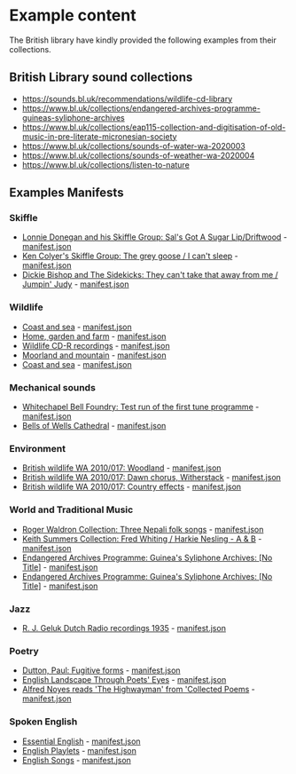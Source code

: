 # Example content

The British library have kindly provided the following examples from their collections. 

## British Library sound collections

* https://sounds.bl.uk/recommendations/wildlife-cd-library
* https://www.bl.uk/collections/endangered-archives-programme-guineas-syliphone-archives
* https://www.bl.uk/collections/eap115-collection-and-digitisation-of-old-music-in-pre-literate-micronesian-society
* https://www.bl.uk/collections/sounds-of-water-wa-2020003
* https://www.bl.uk/collections/sounds-of-weather-wa-2020004
* https://www.bl.uk/collections/listen-to-nature


## Examples Manifests

### Skiffle
 * [Lonnie Donegan and his Skiffle Group: Sal's Got A Sugar Lip/Driftwood](https://sounds.bl.uk/sounds/sals-got-a-sugar-lipdriftwood-1001406563200x000006) - [manifest.json](https://api-beta.bl.uk/metadata/iiif/ark:/81055/vdc_100140656320.0x000002/manifest.json)
 * [Ken Colyer's Skiffle Group: The grey goose / I can't sleep](https://sounds.bl.uk/sounds/grey-gooseleadbetter-1001406510460x000006) - [manifest.json](https://api-beta.bl.uk/metadata/iiif/ark:/81055/vdc_100140651046.0x000002/manifest.json)
 * [Dickie Bishop and The Sidekicks: They can't take that away from me / Jumpin' Judy](https://sounds.bl.uk/sounds/they-cant-take-that-away-from-megershwin-1001406513750x000006) - [manifest.json](https://api-beta.bl.uk/metadata/iiif/ark:/81055/vdc_100140651375.0x000002/manifest.json)

### Wildlife
 * [Coast and sea](https://sounds.bl.uk/sounds/brent-goose-england-1981-1001429387280x000008) - [manifest.json](https://api-beta.bl.uk/metadata/iiif/ark:/81055/vdc_100142938728.0x000001/manifest.json)
 * [Home, garden and farm](https://sounds.bl.uk/sounds/british-chaffinch-england-1988-1001429413870x000006) - [manifest.json](https://api-beta.bl.uk/metadata/iiif/ark:/81055/vdc_100142941387.0x000001/manifest.json)
 * [Wildlife CD-R recordings](https://sounds.bl.uk/sounds/common-chiffchaff-england-1990-1000828534710x000005) - [manifest.json](https://api-beta.bl.uk/metadata/iiif/ark:/81055/vdc_100082853471.0x000002/manifest.json)
 * [Moorland and mountain](https://sounds.bl.uk/sounds/common-raven-england-1971-1001429417600x000008) - [manifest.json](https://api-beta.bl.uk/metadata/iiif/ark:/81055/vdc_100142941760.0x000001/manifest.json)
 * [Coast and sea](https://sounds.bl.uk/sounds/strong-breeze--around-force-6-wales-1989-1001429387280x00002c) - [manifest.json](https://api-beta.bl.uk/metadata/iiif/ark:/81055/vdc_100142938728.0x000001/manifest.json)

### Mechanical sounds
 * [Whitechapel Bell Foundry: Test run of the first tune programme](https://sounds.bl.uk/sounds/synthesised-handbells-1000944111840x000006) - [manifest.json](https://api-beta.bl.uk/metadata/iiif/ark:/81055/vdc_100094411184.0x000002/manifest.json)
 * [Bells of Wells Cathedral](https://sounds.bl.uk/sounds/the-bells-of-wells-cathedral-2-1001041072260x000007) - [manifest.json](https://api-beta.bl.uk/metadata/iiif/ark:/81055/vdc_100104107226.0x000002/manifest.json)

### Environment
 * [British wildlife WA 2010/017: Woodland](https://sounds.bl.uk/sounds/atmosphere-palearctic-woodland-engtland-1998-1001316350200x000005) - [manifest.json](https://api-beta.bl.uk/metadata/iiif/ark:/81055/vdc_100131635020.0x000002/manifest.json)
 * [British wildlife WA 2010/017: Dawn chorus, Witherstack](https://sounds.bl.uk/sounds/witherslack-dawn-chorus-england-1985-1001316341820x000005) - [manifest.json](https://api-beta.bl.uk/metadata/iiif/ark:/81055/vdc_100131634182.0x000002/manifest.json)
 * [British wildlife WA 2010/017: Country effects](https://sounds.bl.uk/sounds/thunderstorm-heavy-rain-england-1983-1001316342600x00000d) - [manifest.json](https://api-beta.bl.uk/metadata/iiif/ark:/81055/vdc_100131634260.0x000002/manifest.json)

### World and Traditional Music
 * [Roger Waldron Collection: Three Nepali folk songs](https://sounds.bl.uk/sounds/nepalese-folk-song-1-1000817470380x000005) - [manifest.json](https://api-beta.bl.uk/metadata/iiif/ark:/81055/vdc_100081747038.0x000002/manifest.json)
 * [Keith Summers Collection: Fred Whiting / Harkie Nesling - A & B](https://sounds.bl.uk/sounds/staten-island-or-burns-hornpipe-1001519493120x000015) - [manifest.json](https://api-beta.bl.uk/metadata/iiif/ark:/81055/vdc_100151949312.0x000002/manifest.json)
 * [Endangered Archives Programme: Guinea's Syliphone Archives: [No Title]](https://sounds.bl.uk/sounds/prsentation-sanankoro-jazz-1001279656480x000002) - [manifest.json](https://api-beta.bl.uk/metadata/iiif/ark:/81055/vdc_100127965648.0x000001/manifest.json)
 * [Endangered Archives Programme: Guinea's Syliphone Archives: [No Title]](https://sounds.bl.uk/sounds/douga-1001314843010x000002) - [manifest.json](https://api-beta.bl.uk/metadata/iiif/ark:/81055/vdc_100131484301.0x000001/manifest.json)

### Jazz
 * [R. J. Geluk Dutch Radio recordings 1935](https://sounds.bl.uk/sounds/bells-of-monterey-1000874914790x000016) - [manifest.json](https://api-beta.bl.uk/metadata/iiif/ark:/81055/vdc_100087491479.0x000002/manifest.json)

### Poetry
 * [Dutton, Paul: Fugitive forms](https://sounds.bl.uk/sounds/the-eighth-sea-1001197727030x00000a) - [manifest.json](https://api-beta.bl.uk/metadata/iiif/ark:/81055/vdc_100119772703.0x000002/manifest.json)
 * [English Landscape Through Poets' Eyes](https://sounds.bl.uk/sounds/white-cliffs-of-dover-king-lear--shakespeare-1001321378530x000010) - [manifest.json](https://api-beta.bl.uk/metadata/iiif/ark:/81055/vdc_100132137853.0x000002/manifest.json)
 * [Alfred Noyes reads 'The Highwayman' from 'Collected Poems](https://sounds.bl.uk/sounds/highwaymannoyes-1001321600940x000008) - [manifest.json](https://api-beta.bl.uk/metadata/iiif/ark:/81055/vdc_100132160094.0x000002/manifest.json)

### Spoken English
 * [Essential English](https://sounds.bl.uk/sounds/essential-english--lesson-9-1001321472040x000032) - [manifest.json](https://api-beta.bl.uk/metadata/iiif/ark:/81055/vdc_100132147204.0x000002/manifest.json)
 * [English Playlets](https://sounds.bl.uk/sounds/punch-and-judy-on-november-the-fifth-1001321365120x000008) - [manifest.json](https://api-beta.bl.uk/metadata/iiif/ark:/81055/vdc_100132136512.0x000002/manifest.json)
 * [English Songs](https://sounds.bl.uk/sounds/john-peel-1001321366850x000022) - [manifest.json](https://api-beta.bl.uk/metadata/iiif/ark:/81055/vdc_100132136685.0x000002/manifest.json)